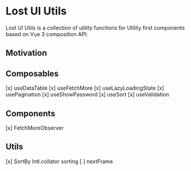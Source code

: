 # Lost UI Utils
Lost UI Utils is a collection of utility functions for Utility first components based on Vue 3 composition API.

## Motivation


## Composables

[x] useDataTable
[x] useFetchMore
[x] useLazyLoadingState
[x] usePagination
[x] useShowPassword
[x] useSort
[x] useValidation

## Components

[x] FetchMoreObserver

## Utils

[x] SortBy Intl.collator sorting
[ ] nextFrame
